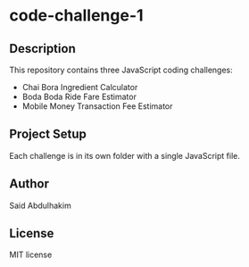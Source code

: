 # code-challenge-1

## Description
This repository contains three JavaScript coding challenges:
- Chai Bora Ingredient Calculator
- Boda Boda Ride Fare Estimator
- Mobile Money Transaction Fee Estimator

## Project Setup
Each challenge is in its own folder with a single JavaScript file.  

## Author
Said Abdulhakim

## License
MIT license
